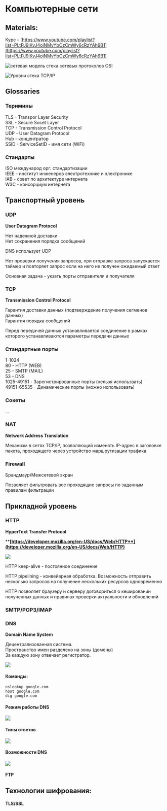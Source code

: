 # Компьютерные сети

## Materials:

&#x20;Курс - [https://www.youtube.com/playlist?list=PLtPJ9lKvJ4oiNMvYbOzCmWy6cRzYAh9B1](https://www.youtube.com/playlist?list=PLtPJ9lKvJ4oiNMvYbOzCmWy6cRzYAh9B1)

![сетевая модель стека сетевых протоколов OSI](<../.gitbook/assets/image (6).png>)

![Уровни стека TCP/IP](<../.gitbook/assets/image (7).png>)

## Glossaries&#x20;

### Теримины

TLS - Transpor Layer Security \
SSL - Secure Socet Layer \
TCP - Transmission Control Protocol \
UDP - User Datagram Protocol \
Hub - концентратор\
SSID - ServiceSetID - имя сети (WiFi)

### Стандарты

ISO международ орг. стандартизации \
IEEE - институт инженеров электротехнике и электронике \
IAB - совет по архитектуре интернета \
W3C - консорциум интернета

## Транспортный уровень

### UDP

**User Datagram Protocol**

Нет надежной доставки\
Нет сохранения порядка сообщений

DNS использует UDP

Нет проверки получения запросов, при отправке запроса запускается таймер и повторяет запрос если на него не получен ожидаемый ответ

Основная задача - укзать порты отправителя и получателя

### TCP

**Transmission Control Protocol**

Гарантия доставки данных (подтверждение получения сегменов данных)\
Гарантия порядка сообщений

Перед передачей данных устанавливается соединение в рамках которого устанавливаются параметры передачи данных

### Стандартные порты&#x20;

1-1024 \
80 - HTTP (WEB) \
25 - SMTP (MAIL) \
53 - DNS \
1025-49151 - Зарегистрированные порты (нельзя использвать)\
49151-65535  - Динамические порты (можно использовать)

### Сокеты

...

### NAT

**Network Address Translation**

Механизм в сетях TCP/IP, позволяющий изменять IP-адрес в заголовке пакета, проходящего через устройство маршрутизации трафика.

### Firewall

Брандмаур/Межсетевой экран

Позволяет фильтровать все проходящие запросы по заданным правилам фильтрации

## Прикладной уровень

### HTTP

**HyperText Transfer Protocol**

****[**https://developer.mozilla.org/en-US/docs/Web/HTTP**](https://developer.mozilla.org/en-US/docs/Web/HTTP)****

![](../.gitbook/assets/client-server.svg)

HTTP keep-alive - постоянное соединение&#x20;

HTTP pipelining - конвейерная обработка. Возможность отправить несколько запросов на получение нескольких ресурсов одновременно

HTTP позволяет браузеру и серверу договориться о кешировании полученных данных и правилах проверки актуальности и обновлений

### SMTP/POP3/IMAP

### DNS

**Domain Name System**

Децентрализованная система.\
Пространство имен разделено на зоны (домены)\
За каждую зону отвечает регистратор.

![](<../.gitbook/assets/image (2).png>)

#### Команды:

`nslookup google.com`\
`host google.com`\
`dig google.com`

#### Режим работы DNS

![](<../.gitbook/assets/image (3).png>)

#### Типы ответов

![](<../.gitbook/assets/image (4).png>)

#### Возможности DNS

![](<../.gitbook/assets/image (5).png>)

#### FTP

## Технологии шифрования:

#### TLS/SSL





